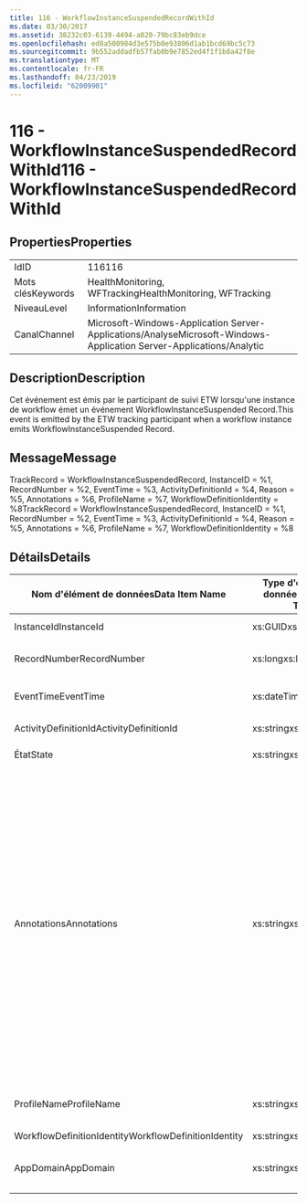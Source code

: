 ```yaml
---
title: 116 - WorkflowInstanceSuspendedRecordWithId
ms.date: 03/30/2017
ms.assetid: 38232c03-6139-4494-a020-79bc83eb9dce
ms.openlocfilehash: ed8a500984d3e575b0e93806d1ab1bcd69bc5c73
ms.sourcegitcommit: 9b552addadfb57fab0b9e7852ed4f1f1b8a42f8e
ms.translationtype: MT
ms.contentlocale: fr-FR
ms.lasthandoff: 04/23/2019
ms.locfileid: "62009901"
---
```

# <a name="116---workflowinstancesuspendedrecordwithid"></a><span data-ttu-id="8fdb7-102">116 - WorkflowInstanceSuspendedRecordWithId</span><span class="sxs-lookup"><span data-stu-id="8fdb7-102">116 - WorkflowInstanceSuspendedRecordWithId</span></span>
## <a name="properties"></a><span data-ttu-id="8fdb7-103">Properties</span><span class="sxs-lookup"><span data-stu-id="8fdb7-103">Properties</span></span>  
  
|||  
|-|-|  
|<span data-ttu-id="8fdb7-104">Id</span><span class="sxs-lookup"><span data-stu-id="8fdb7-104">ID</span></span>|<span data-ttu-id="8fdb7-105">116</span><span class="sxs-lookup"><span data-stu-id="8fdb7-105">116</span></span>|  
|<span data-ttu-id="8fdb7-106">Mots clés</span><span class="sxs-lookup"><span data-stu-id="8fdb7-106">Keywords</span></span>|<span data-ttu-id="8fdb7-107">HealthMonitoring, WFTracking</span><span class="sxs-lookup"><span data-stu-id="8fdb7-107">HealthMonitoring, WFTracking</span></span>|  
|<span data-ttu-id="8fdb7-108">Niveau</span><span class="sxs-lookup"><span data-stu-id="8fdb7-108">Level</span></span>|<span data-ttu-id="8fdb7-109">Information</span><span class="sxs-lookup"><span data-stu-id="8fdb7-109">Information</span></span>|  
|<span data-ttu-id="8fdb7-110">Canal</span><span class="sxs-lookup"><span data-stu-id="8fdb7-110">Channel</span></span>|<span data-ttu-id="8fdb7-111">Microsoft-Windows-Application Server-Applications/Analyse</span><span class="sxs-lookup"><span data-stu-id="8fdb7-111">Microsoft-Windows-Application Server-Applications/Analytic</span></span>|  
  
## <a name="description"></a><span data-ttu-id="8fdb7-112">Description</span><span class="sxs-lookup"><span data-stu-id="8fdb7-112">Description</span></span>  
 <span data-ttu-id="8fdb7-113">Cet événement est émis par le participant de suivi ETW lorsqu'une instance de workflow émet un événement WorkflowInstanceSuspended Record.</span><span class="sxs-lookup"><span data-stu-id="8fdb7-113">This event is emitted by the ETW tracking participant when a workflow instance emits WorkflowInstanceSuspended Record.</span></span>  
  
## <a name="message"></a><span data-ttu-id="8fdb7-114">Message</span><span class="sxs-lookup"><span data-stu-id="8fdb7-114">Message</span></span>  
 <span data-ttu-id="8fdb7-115">TrackRecord = WorkflowInstanceSuspendedRecord, InstanceID = %1, RecordNumber = %2, EventTime = %3, ActivityDefinitionId = %4, Reason = %5, Annotations = %6, ProfileName = %7, WorkflowDefinitionIdentity = %8</span><span class="sxs-lookup"><span data-stu-id="8fdb7-115">TrackRecord = WorkflowInstanceSuspendedRecord, InstanceID = %1, RecordNumber = %2, EventTime = %3, ActivityDefinitionId = %4, Reason = %5, Annotations = %6, ProfileName = %7, WorkflowDefinitionIdentity = %8</span></span>  
  
## <a name="details"></a><span data-ttu-id="8fdb7-116">Détails</span><span class="sxs-lookup"><span data-stu-id="8fdb7-116">Details</span></span>  
  
|<span data-ttu-id="8fdb7-117">Nom d'élément de données</span><span class="sxs-lookup"><span data-stu-id="8fdb7-117">Data Item Name</span></span>|<span data-ttu-id="8fdb7-118">Type d'élément de données</span><span class="sxs-lookup"><span data-stu-id="8fdb7-118">Data Item Type</span></span>|<span data-ttu-id="8fdb7-119">Description</span><span class="sxs-lookup"><span data-stu-id="8fdb7-119">Description</span></span>|  
|--------------------|--------------------|-----------------|  
|<span data-ttu-id="8fdb7-120">InstanceId</span><span class="sxs-lookup"><span data-stu-id="8fdb7-120">InstanceId</span></span>|<span data-ttu-id="8fdb7-121">xs:GUID</span><span class="sxs-lookup"><span data-stu-id="8fdb7-121">xs:GUID</span></span>|<span data-ttu-id="8fdb7-122">ID d'instance pour le workflow</span><span class="sxs-lookup"><span data-stu-id="8fdb7-122">The instance id for the workflow</span></span>|  
|<span data-ttu-id="8fdb7-123">RecordNumber</span><span class="sxs-lookup"><span data-stu-id="8fdb7-123">RecordNumber</span></span>|<span data-ttu-id="8fdb7-124">xs:long</span><span class="sxs-lookup"><span data-stu-id="8fdb7-124">xs:long</span></span>|<span data-ttu-id="8fdb7-125">Numéro de séquence de l'enregistrement émis.</span><span class="sxs-lookup"><span data-stu-id="8fdb7-125">The sequence number of the emitted record</span></span>|  
|<span data-ttu-id="8fdb7-126">EventTime</span><span class="sxs-lookup"><span data-stu-id="8fdb7-126">EventTime</span></span>|<span data-ttu-id="8fdb7-127">xs:dateTime</span><span class="sxs-lookup"><span data-stu-id="8fdb7-127">xs:dateTime</span></span>|<span data-ttu-id="8fdb7-128">Heure au format UTC à laquelle l'événement a été émis</span><span class="sxs-lookup"><span data-stu-id="8fdb7-128">The time in UTC when the event was emitted</span></span>|  
|<span data-ttu-id="8fdb7-129">ActivityDefinitionId</span><span class="sxs-lookup"><span data-stu-id="8fdb7-129">ActivityDefinitionId</span></span>|<span data-ttu-id="8fdb7-130">xs:string</span><span class="sxs-lookup"><span data-stu-id="8fdb7-130">xs:string</span></span>|<span data-ttu-id="8fdb7-131">Nom de l'activité racine dans le workflow</span><span class="sxs-lookup"><span data-stu-id="8fdb7-131">The name of the root activity in the workflow</span></span>|  
|<span data-ttu-id="8fdb7-132">État</span><span class="sxs-lookup"><span data-stu-id="8fdb7-132">State</span></span>|<span data-ttu-id="8fdb7-133">xs:string</span><span class="sxs-lookup"><span data-stu-id="8fdb7-133">xs:string</span></span>|<span data-ttu-id="8fdb7-134">État actuel du workflow.</span><span class="sxs-lookup"><span data-stu-id="8fdb7-134">The current state of the Workflow.</span></span>|  
|<span data-ttu-id="8fdb7-135">Annotations</span><span class="sxs-lookup"><span data-stu-id="8fdb7-135">Annotations</span></span>|<span data-ttu-id="8fdb7-136">xs:string</span><span class="sxs-lookup"><span data-stu-id="8fdb7-136">xs:string</span></span>|<span data-ttu-id="8fdb7-137">Annotations ayant été ajoutées à cet événement.</span><span class="sxs-lookup"><span data-stu-id="8fdb7-137">The annotations that were added to this event.</span></span> <span data-ttu-id="8fdb7-138">Les valeurs sont stockées dans un élément xml au format \<éléments >\< nom de l’élément = « annotationName » type = "> annotationValue\</élément > \< /éléments >.</span><span class="sxs-lookup"><span data-stu-id="8fdb7-138">The values are stored in an xml element in the format \<items>\< item name = "annotationName" type="System.String">annotationValue\</item>\</items>.</span></span> <span data-ttu-id="8fdb7-139">Si aucune annotation n’est spécifiée, la chaîne contient \<éléments / >.</span><span class="sxs-lookup"><span data-stu-id="8fdb7-139">If no annotations are specified then the string contains \<items/>.</span></span> <span data-ttu-id="8fdb7-140">La taille d'événement ETW est limitée par la taille de la mémoire tampon ETW ou par la charge utile maximale pour un événement ETW.</span><span class="sxs-lookup"><span data-stu-id="8fdb7-140">The ETW event size is limited by the ETW buffer size or the max payload for an ETW event.</span></span> <span data-ttu-id="8fdb7-141">Si la taille de l’événement dépasse les limites ETW, l’événement est tronqué en supprimant les annotations et en remplaçant la valeur de l’annotation avec \<éléments >... \</Items >.</span><span class="sxs-lookup"><span data-stu-id="8fdb7-141">If the size of the event exceeds the ETW limits, then the event is truncated by dropping the annotations and replacing the annotation value with \<items>...\</items>.</span></span>|  
|<span data-ttu-id="8fdb7-142">ProfileName</span><span class="sxs-lookup"><span data-stu-id="8fdb7-142">ProfileName</span></span>|<span data-ttu-id="8fdb7-143">xs:string</span><span class="sxs-lookup"><span data-stu-id="8fdb7-143">xs:string</span></span>|<span data-ttu-id="8fdb7-144">Nom ou modèle de suivi qui a provoqué l'émission de cet événement</span><span class="sxs-lookup"><span data-stu-id="8fdb7-144">The name or the tracking profile that resulted in this event being emitted</span></span>|  
|<span data-ttu-id="8fdb7-145">WorkflowDefinitionIdentity</span><span class="sxs-lookup"><span data-stu-id="8fdb7-145">WorkflowDefinitionIdentity</span></span>|<span data-ttu-id="8fdb7-146">xs:string</span><span class="sxs-lookup"><span data-stu-id="8fdb7-146">xs:string</span></span>|<span data-ttu-id="8fdb7-147">ID de flux de travail.</span><span class="sxs-lookup"><span data-stu-id="8fdb7-147">The workflow definition id</span></span>|  
|<span data-ttu-id="8fdb7-148">AppDomain</span><span class="sxs-lookup"><span data-stu-id="8fdb7-148">AppDomain</span></span>|<span data-ttu-id="8fdb7-149">xs:string</span><span class="sxs-lookup"><span data-stu-id="8fdb7-149">xs:string</span></span>|<span data-ttu-id="8fdb7-150">Chaîne retournée par AppDomain.CurrentDomain.FriendlyName.</span><span class="sxs-lookup"><span data-stu-id="8fdb7-150">The string returned by AppDomain.CurrentDomain.FriendlyName.</span></span>|

